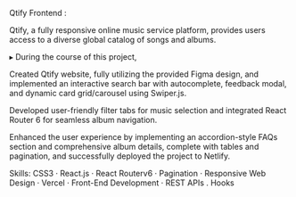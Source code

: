 Qtify Frontend :

Qtify, a fully responsive online music service platform, provides users access to a diverse global catalog of songs and albums.

▸ During the course of this project,

Created Qtify website, fully utilizing the provided Figma design, and implemented an interactive search bar with autocomplete, feedback modal, and dynamic card grid/carousel using Swiper.js.

Developed user-friendly filter tabs for music selection and integrated React Router 6 for seamless album navigation.

Enhanced the user experience by implementing an accordion-style FAQs section and comprehensive album details, complete with tables and pagination, and successfully deployed the project to Netlify.

Skills: CSS3 · React.js · React Routerv6 · Pagination · Responsive Web Design · Vercel · Front-End Development · REST APIs . Hooks
